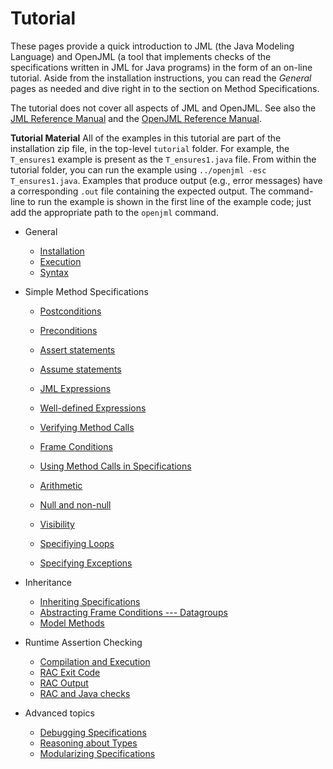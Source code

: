 # Tutorial

These pages provide a quick introduction to JML (the Java Modeling Language) and 
OpenJML (a tool that implements checks of the specifications written in JML for Java programs)
in the form of an on-line tutorial.
Aside from the installation instructions, you can read the _General_ pages as needed and dive right in to the section on Method Specifications.

The tutorial does not cover all aspects of JML and OpenJML. See also the 
[JML Reference Manual](../documentation/JML_Reference_Manual.pdf)
and the [OpenJML Reference Manual](../documentation/OpenJMLUserGuide.pdf).

**Tutorial Material** All of the examples in this tutorial are part of the installation
zip file, in the top-level `tutorial` folder. For example, the `T_ensures1`
example is present as the `T_ensures1.java` file. From within the tutorial
folder, you can run the example using `../openjml -esc T_ensures1.java`.
Examples that produce output (e.g., error messages) have a corresponding `.out`
file containing the expected output.
The command-line to run the example is shown in the first line of the
example code; just add the appropriate path to the `openjml` command.


* General
  * [Installation](Installation)
  * [Execution](Execution)
  * [Syntax](Syntax)

* Simple Method Specifications
  * [Postconditions](Postconditions)
  * [Preconditions](Preconditions)
  * [Assert statements](AssertStatement)
  * [Assume statements](AssumeStatement)
  * [JML Expressions](Expressions)
  * [Well-defined Expressions](WellDefinedExpressions)
  * [Verifying Method Calls](MethodCalls)
  * [Frame Conditions](FrameConditions)

  * [Using Method Calls in Specifications](MethodsInSpecifications)
  * [Arithmetic](ArithmeticModes)
  * [Null and non-null](Nullness)
  * [Visibility](Visibility)
  * [Specifiying Loops](Loops)
  * [Specifying Exceptions](Exceptions)

* Inheritance
  * [Inheriting Specifications](InheritingSpecifications)
  * [Abstracting Frame Conditions --- Datagroups](Datagroups)
  * [Model Methods](ModelMethods)
  
* Runtime Assertion Checking
  * [Compilation and Execution](RACCompilation)
  * [RAC Exit Code](RACExit)
  * [RAC Output](RACOutput)
  * [RAC and Java checks](RACJavaChecks)

* Advanced topics
  * [Debugging Specifications](Debugging)
  * [Reasoning about Types](TYPE)
  * [Modularizing Specifications](SpecificationCases)
  

<!--
embedded comments
Java annotations
heavyweight method specs
arithmetic modes
invariants
JML types
JML expressions

reasoning about lambda expressions
-->
